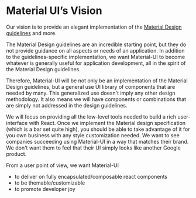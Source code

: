 # Material UI’s Vision

Our vision is to provide an elegant implementation of the [Material Design guidelines](https://material.io/guidelines/) and more.

The Material Design guidelines are an incredible starting point, but they do not provide guidance on all aspects or needs of an application. In addition to the guidelines-specific implementation, we want Material-UI to become whatever is generally useful for application development, all in the spirit of the Material Design guidelines.

Therefore, Material-UI will be not only be an implementation of the Material Design guidelines, but a general use UI library of components that are needed by many. This generalized use doesn't imply any other design methodology. It also means we will have components or combinations that are simply not addressed in the design guidelines.

We will focus on providing all the low-level tools needed to build a rich user-interface with React. Once we implement the Material design specification (which is a bar set quite high), you should be able to take advantage of it for you own business with  any style customization needed. We want to see companies succeeding using Material-UI in a way that matches their brand. We don't want them to feel that their UI simply looks like another Google product.

From a user point of view, we want Material-UI
- to deliver on fully encapsulated/composable react components
- to be themable/customizable
- to promote developer joy
